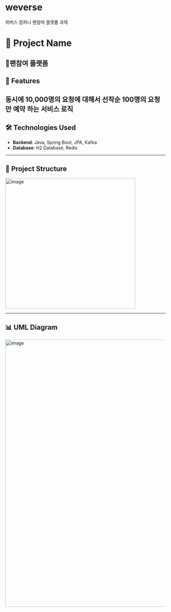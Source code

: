 # weverse
위버스 컴퍼니 팬참여 플랫폼 과제

# 📌 Project Name
팬참여 플랫폼 
---

## 🌟 Features
 동시에  10,000명의 요청에 대해서 선착순 100명의 요청만 예약 하는 서비스 로직
---

## 🛠️ Technologies Used
- **Backend**: Java, Spring Boot, JPA, Kafka
- **Database**: H2 Database, Redis
---


## 📂 Project Structure

<img width="408" alt="image" src="https://github.com/user-attachments/assets/5a58d311-9dde-4640-b1e0-6a8705cfbbdf">

---

## 📊 UML Diagram
<img width="836" alt="image" src="https://github.com/user-attachments/assets/a4d8edd5-cd08-468c-a137-58abec239269">










